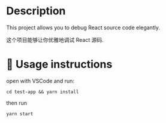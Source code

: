 # Description

This project allows you to debug React source code elegantly.

这个项目能够让你优雅地调试 React 源码.

# 🚀 Usage instructions

open with VSCode and run:

`cd test-app && yarn install`

then run

`yarn start`
